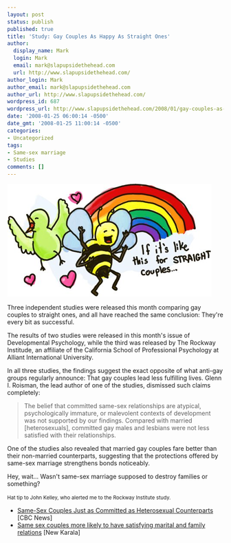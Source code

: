 ```yaml
---
layout: post
status: publish
published: true
title: 'Study: Gay Couples As Happy As Straight Ones'
author:
  display_name: Mark
  login: Mark
  email: mark@slapupsidethehead.com
  url: http://www.slapupsidethehead.com/
author_login: Mark
author_email: mark@slapupsidethehead.com
author_url: http://www.slapupsidethehead.com/
wordpress_id: 687
wordpress_url: http://www.slapupsidethehead.com/2008/01/gay-couples-as-happy/
date: '2008-01-25 06:00:14 -0500'
date_gmt: '2008-01-25 11:00:14 -0500'
categories:
- Uncategorized
tags:
- Same-sex marriage
- Studies
comments: []
---
```

![The Birds and the Bees](/wp-content/media/2008/01/birds-and-bees.jpg)

Three independent studies were released this month comparing gay couples to straight ones, and all have reached the same conclusion: They're every bit as successful.

The results of two studies were released in this month's issue of Developmental Psychology, while the third was released by The Rockway Institude, an affiliate of the California School of Professional Psychology at Alliant International University.

In all three studies, the findings suggest the exact opposite of what anti-gay groups regularly announce: That gay couples lead less fulfilling lives. Glenn I. Roisman, the lead author of one of the studies, dismissed such claims completely:

> The belief that committed same-sex relationships are atypical, psychologically immature, or malevolent contexts of development was not supported by our findings. Compared with married [heterosexuals], committed gay males and lesbians were not less satisfied with their relationships.

One of the studies also revealed that married gay couples fare better than their non-married counterparts, suggesting that the protections offered by same-sex marriage strengthens bonds noticeably.

Hey, wait... Wasn't same-sex marriage supposed to destroy families or something?

<small>Hat tip to John Kelley, who alerted me to the Rockway Institute study.</small>

- [Same-Sex Couples Just as Committed as Heterosexual Counterparts](http://www.cbc.ca/cp/HealthScout/080122/6012215AU.html) [CBC News]
- [Same sex couples more likely to have satisfying marital and family relations](http://www.newkerala.com/one.php?action=fullnews&id=11916) [New Karala]
